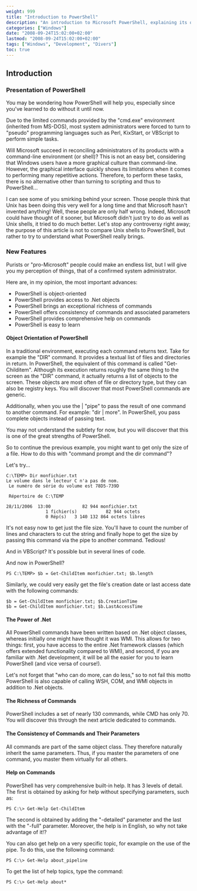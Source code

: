 ```yaml
---
weight: 999
title: "Introduction to PowerShell"
description: "An introduction to Microsoft PowerShell, explaining its object-oriented nature and advantages compared to traditional command-line interfaces."
categories: ["Windows"]
date: "2008-09-24T15:02:00+02:00"
lastmod: "2008-09-24T15:02:00+02:00"
tags: ["Windows", "Development", "Divers"]
toc: true
---
```


## Introduction

### Presentation of PowerShell

You may be wondering how PowerShell will help you, especially since you've learned to do without it until now.

Due to the limited commands provided by the "cmd.exe" environment (inherited from MS-DOS), most system administrators were forced to turn to "pseudo" programming languages such as Perl, KixStart, or VBScript to perform simple tasks.

Will Microsoft succeed in reconciling administrators of its products with a command-line environment (or shell)? This is not an easy bet, considering that Windows users have a more graphical culture than command-line. However, the graphical interface quickly shows its limitations when it comes to performing many repetitive actions. Therefore, to perform these tasks, there is no alternative other than turning to scripting and thus to PowerShell...

I can see some of you smirking behind your screen. Those people think that Unix has been doing this very well for a long time and that Microsoft hasn't invented anything! Well, these people are only half wrong. Indeed, Microsoft could have thought of it sooner, but Microsoft didn't just try to do as well as Unix shells, it tried to do much better.
Let's stop any controversy right away; the purpose of this article is not to compare Unix shells to PowerShell, but rather to try to understand what PowerShell really brings.

### New Features

Purists or "pro-Microsoft" people could make an endless list, but I will give you my perception of things, that of a confirmed system administrator.

Here are, in my opinion, the most important advances:

- PowerShell is object-oriented
- PowerShell provides access to .Net objects
- PowerShell brings an exceptional richness of commands
- PowerShell offers consistency of commands and associated parameters
- PowerShell provides comprehensive help on commands
- PowerShell is easy to learn

#### Object Orientation of PowerShell

In a traditional environment, executing each command returns text. Take for example the "DIR" command. It provides a textual list of files and directories in return. In PowerShell, the equivalent of this command is called "Get-Childitem". Although its execution returns roughly the same thing to the screen as the "DIR" command, it actually returns a list of objects to the screen. These objects are most often of file or directory type, but they can also be registry keys. You will discover that most PowerShell commands are generic.

Additionally, when you use the | "pipe" to pass the result of one command to another command. For example: "dir | more". In PowerShell, you pass complete objects instead of passing text.

You may not understand the subtlety for now, but you will discover that this is one of the great strengths of PowerShell.

So to continue the previous example, you might want to get only the size of a file.
How to do this with "command prompt and the dir command"?

Let's try...

```text
C:\TEMP> Dir monfichier.txt
Le volume dans le lecteur C n'a pas de nom.
 Le numéro de série du volume est 78D5-739D

 Répertoire de C:\TEMP

28/11/2006  13:00            82 944 monfichier.txt
               1 fichier(s)           82 944 octets
               0 Rép(s)   3 140 132 864 octets libres
```

It's not easy now to get just the file size. You'll have to count the number of lines and characters to cut the string and finally hope to get the size by passing this command via the pipe to another command. Tedious!

And in VBScript? It's possible but in several lines of code.

And now in PowerShell?

```
PS C:\TEMP> $b = Get-ChildItem monfichier.txt; $b.length
```

Similarly, we could very easily get the file's creation date or last access date with the following commands:

```
$b = Get-ChildItem monfichier.txt; $b.CreationTime
$b = Get-ChildItem monfichier.txt; $b.LastAccessTime
```

#### The Power of .Net

All PowerShell commands have been written based on .Net object classes, whereas initially one might have thought it was WMI. This allows for two things: first, you have access to the entire .Net framework classes (which offers extended functionality compared to WMI), and second, if you are familiar with .Net development, it will be all the easier for you to learn PowerShell (and vice versa of course!).

Let's not forget that "who can do more, can do less," so to not fail this motto PowerShell is also capable of calling WSH, COM, and WMI objects in addition to .Net objects.

#### The Richness of Commands

PowerShell includes a set of nearly 130 commands, while CMD has only 70.
You will discover this through the next article dedicated to commands.

#### The Consistency of Commands and Their Parameters

All commands are part of the same object class. They therefore naturally inherit the same parameters. Thus, if you master the parameters of one command, you master them virtually for all others.

#### Help on Commands

PowerShell has very comprehensive built-in help. It has 3 levels of detail. The first is obtained by asking for help without specifying parameters, such as:

```
PS C:\> Get-Help Get-ChildItem
```

The second is obtained by adding the "-detailed" parameter and the last with the "-full" parameter. Moreover, the help is in English, so why not take advantage of it!?

You can also get help on a very specific topic, for example on the use of the pipe. To do this, use the following command:

```
PS C:\> Get-Help about_pipeline
```

To get the list of help topics, type the command:

```
PS C:\> Get-Help about*
```
